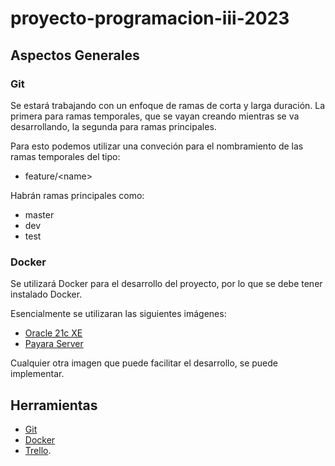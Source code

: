 # proyecto-programacion-iii-2023

## Aspectos Generales

### Git
Se estar&aacute; trabajando con un enfoque de ramas de corta y larga duraci&oacute;n. La primera para ramas temporales, que se vayan creando mientras se va desarrollando, la segunda para ramas principales.

Para esto podemos utilizar una conveci&oacute;n para el nombramiento de las ramas temporales del tipo:

- feature/\<name>

Habr&aacute;n ramas principales como:
- master
- dev
- test


### Docker
Se utilizar&aacute; Docker para el desarrollo del proyecto, por lo que se debe tener instalado Docker.

Esencialmente se utilizaran las siguientes im&aacute;genes:
- [Oracle 21c XE](https://hub.docker.com/r/gvenzl/oracle-xe)
- [Payara Server](https://hub.docker.com/r/payara/server-full)

Cualquier otra imagen que puede facilitar el desarrollo, se puede implementar.

## Herramientas
- [Git](https://git-scm.com/)
- [Docker](https://www.docker.com/)
- [Trello](https://trello.com/invite/b/5cdQyvh2/ATTI93d2dc78a76a57beaa48d7a47242ccf21D70F5E2/proyecto-programacion-3).
